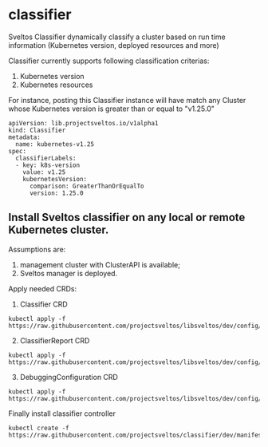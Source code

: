 # classifier
Sveltos Classifier dynamically classify a cluster based on run time information (Kubernetes version, deployed resources and more)

Classifier currently supports following classification criterias:
1. Kubernetes version
2. Kubernetes resources

For instance, posting this Classifier instance will have match any Cluster whose Kubernetes version is greater than or equal to "v1.25.0"

```
apiVersion: lib.projectsveltos.io/v1alpha1
kind: Classifier
metadata:
  name: kubernetes-v1.25
spec:
  classifierLabels:
  - key: k8s-version
    value: v1.25
    kubernetesVersion:
      comparison: GreaterThanOrEqualTo
      version: 1.25.0
```

## Install Sveltos classifier on any local or remote Kubernetes cluster.

Assumptions are:
1. management cluster with ClusterAPI is available;
2. Sveltos manager is deployed.


Apply needed CRDs:
1. Classifier CRD
```
kubectl apply -f https://raw.githubusercontent.com/projectsveltos/libsveltos/dev/config/crd/bases/lib.projectsveltos.io_classifiers.yaml
```

2. ClassifierReport CRD
```
kubectl apply -f https://raw.githubusercontent.com/projectsveltos/libsveltos/dev/config/crd/bases/lib.projectsveltos.io_classifierreports.yaml
```

3. DebuggingConfiguration CRD
```
kubectl apply -f https://raw.githubusercontent.com/projectsveltos/libsveltos/dev/config/crd/bases/lib.projectsveltos.io_debuggingconfigurations.yaml
```

Finally install classifier controller
```
kubectl create -f  https://raw.githubusercontent.com/projectsveltos/classifier/dev/manifest/manifest.yaml
```
